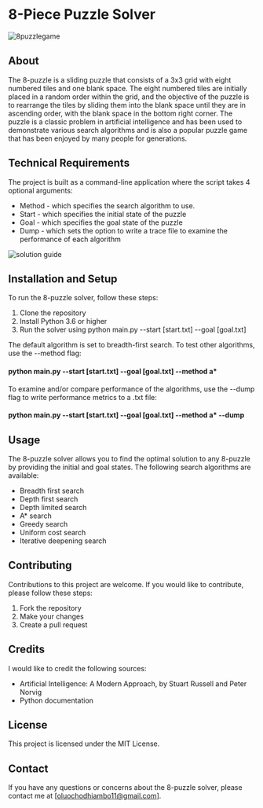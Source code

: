 # 8-Piece Puzzle Solver
![8puzzlegame](https://user-images.githubusercontent.com/63576010/224524425-0b2599d0-cc81-4811-94e4-3db08ab0bda3.png)

## About
The 8-puzzle is a sliding puzzle that consists of a 3x3 grid with eight numbered tiles and one blank space. The eight numbered tiles are initially placed in a random order within the grid, and the objective of the puzzle is to rearrange the tiles by sliding them into the blank space until they are in ascending order, with the blank space in the bottom right corner. The puzzle is a classic problem in artificial intelligence and has been used to demonstrate various search algorithms and is also a popular puzzle game that has been enjoyed by many people for generations.

## Technical Requirements
The project is built as a command-line application where the script takes 4 optional arguments:

- Method - which specifies the search algorithm to use.
- Start - which specifies the initial state of the puzzle
- Goal -  which specifies the goal state of the puzzle
- Dump - which sets the option to write a trace file to examine the performance of each algorithm
   
![solution guide](https://user-images.githubusercontent.com/63576010/224524444-9f3f1778-b321-443c-b3c3-747219a8ecce.png)

## Installation and Setup
To run the 8-puzzle solver, follow these steps:

1. Clone the repository
2. Install Python 3.6 or higher
3. Run the solver using python main.py --start [start.txt] --goal [goal.txt]

The default algorithm is set to breadth-first search. To test other algorithms, use the --method flag:

#### python main.py --start [start.txt] --goal [goal.txt] --method a*

To examine and/or compare performance of the algorithms, use the --dump flag to write performance metrics to a .txt file:

#### python main.py --start [start.txt] --goal [goal.txt] --method a* --dump

## Usage 
The 8-puzzle solver allows you to find the optimal solution to any 8-puzzle by providing the initial and goal states. The following search algorithms are available:

- Breadth first search
- Depth first search
- Depth limited search
- A* search
- Greedy search
- Uniform cost search
- Iterative deepening search

## Contributing
Contributions to this project are welcome. If you would like to contribute, please follow these steps:

1. Fork the repository
2. Make your changes
3. Create a pull request

## Credits
I would like to credit the following sources:

- Artificial Intelligence: A Modern Approach, by Stuart Russell and Peter Norvig
- Python documentation

## License
This project is licensed under the MIT License.

## Contact
If you have any questions or concerns about the 8-puzzle solver, please contact me at [oluochodhiambo11@gmail.com].
